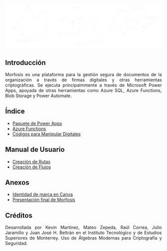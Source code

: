 <p align = "center">
    <img src="./Docs/Media/morfosis-logo-white.png">
<p>

## Introducción

<p align = "justify"> Morfosis es una plataforma para la gestión segura de documentos de la organización a través de firmas digitales y otras herramientas criptográficas. Se ejecuta principalmmente a través de Microsoft Power Apps, apoyada de otras herramientas como Azure SQL, Azure Functions, Blob Storage y Power Automate. </p>

## Índice

- [Paquete de Power Apps](<Source/Power App Source>)
- [Azure Functions](<Source/Azure Functions>)
- [Códigos para Manipular Digitales](<Source/Firmas Digitales>)

## Manual de Usuario
- [Creación de Rutas](<Source/ManualUsuario/CreacionDeRutas.md>)
- [Creación de Flujos](<Source/ManualUsuario/CreacionDeFlujos.md>)

## Anexos

- [Identidad de marca en Canva](https://www.canva.com/design/DAGl3v2xfwI/h7wrStEaMG3fJL4RF-ca6g/edit?utm_content=DAGl3v2xfwI&utm_campaign=designshare&utm_medium=link2&utm_source=sharebutton)
- [Presentación final de Morfosis](<Docs/Morfosis Presentación Final.pdf>)

## Créditos

<p align = "justify"> Desarrollada por Kevin Martínez, Mateo Zepeda, Raúl Correa, Julio Jaramillo y Juan José H. Beltrán en el Instituto Tecnológico y de Estudios Superiores de Monterrey. Uso de Álgebras Modernas para Criptografía y Seguridad.</p>
